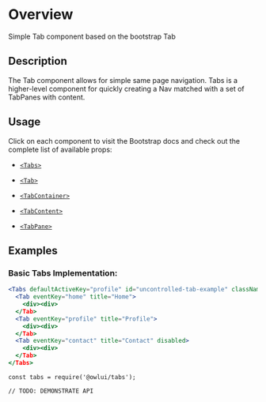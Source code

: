 # Overview

Simple Tab component based on the bootstrap Tab

## Description

The Tab component allows for simple same page navigation. Tabs is a higher-level component for quickly creating a Nav matched with a set of TabPanes with content.

## Usage

Click on each component to visit the Bootstrap docs and check out the complete list of available props:

- [`<Tabs>`](https://react-bootstrap.github.io/components/tabs/#tabs-props)

- [`<Tab>`](https://react-bootstrap.github.io/components/tabs/#tab-props)

- [`<TabContainer>`](https://react-bootstrap.github.io/components/tabs/#tab-container-props)

- [`<TabContent>`](https://react-bootstrap.github.io/components/tabs/#tab-content-props)

- [`<TabPane>`](https://react-bootstrap.github.io/components/tabs/#tab-pane-props)

## Examples

### Basic Tabs Implementation:

```jsx
<Tabs defaultActiveKey="profile" id="uncontrolled-tab-example" className="mb-3">
  <Tab eventKey="home" title="Home">
    <div><div>
  </Tab>
  <Tab eventKey="profile" title="Profile">
    <div><div>
  </Tab>
  <Tab eventKey="contact" title="Contact" disabled>
    <div><div>
  </Tab>
</Tabs>
```

```
const tabs = require('@owlui/tabs');

// TODO: DEMONSTRATE API
```
